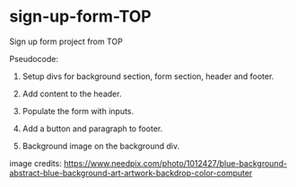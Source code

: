 # sign-up-form-TOP

Sign up form project from TOP

Pseudocode:

1. Setup divs for background section, form section, header and footer.

2. Add content to the header.

3. Populate the form with inputs.

4. Add a button and paragraph to footer.

5. Background image on the background div.

image credits: https://www.needpix.com/photo/1012427/blue-background-abstract-blue-background-art-artwork-backdrop-color-computer
